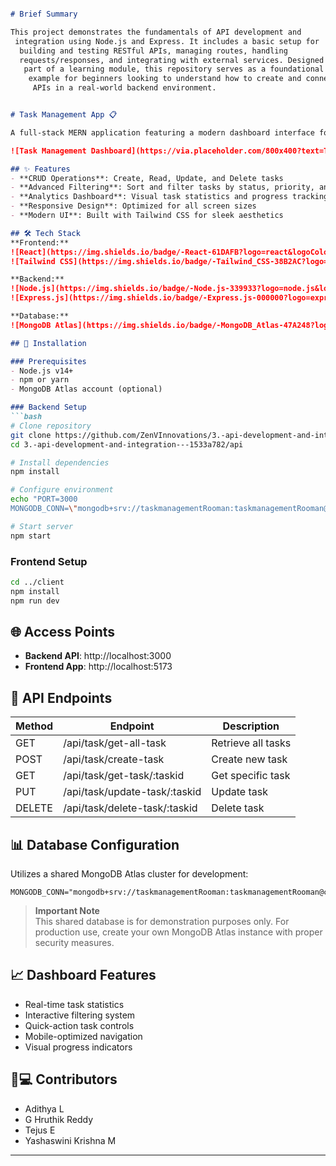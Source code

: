 ```markdown

# Brief Summary

This project demonstrates the fundamentals of API development and
 integration using Node.js and Express. It includes a basic setup for
  building and testing RESTful APIs, managing routes, handling 
  requests/responses, and integrating with external services. Designed as
   part of a learning module, this repository serves as a foundational
    example for beginners looking to understand how to create and connect
     APIs in a real-world backend environment.


# Task Management App 📋

A full-stack MERN application featuring a modern dashboard interface for efficient task management.

![Task Management Dashboard](https://via.placeholder.com/800x400?text=Task+Management+Dashboard)

## ✨ Features
- **CRUD Operations**: Create, Read, Update, and Delete tasks
- **Advanced Filtering**: Sort and filter tasks by status, priority, and due date
- **Analytics Dashboard**: Visual task statistics and progress tracking
- **Responsive Design**: Optimized for all screen sizes
- **Modern UI**: Built with Tailwind CSS for sleek aesthetics

## 🛠️ Tech Stack
**Frontend:**  
![React](https://img.shields.io/badge/-React-61DAFB?logo=react&logoColor=white)  
![Tailwind CSS](https://img.shields.io/badge/-Tailwind_CSS-38B2AC?logo=tailwind-css&logoColor=white)

**Backend:**  
![Node.js](https://img.shields.io/badge/-Node.js-339933?logo=node.js&logoColor=white)  
![Express.js](https://img.shields.io/badge/-Express.js-000000?logo=express&logoColor=white)

**Database:**  
![MongoDB Atlas](https://img.shields.io/badge/-MongoDB_Atlas-47A248?logo=mongodb&logoColor=white)

## 🚀 Installation

### Prerequisites
- Node.js v14+
- npm or yarn
- MongoDB Atlas account (optional)

### Backend Setup
```bash
# Clone repository
git clone https://github.com/ZenVInnovations/3.-api-development-and-integration---1533a782.git
cd 3.-api-development-and-integration---1533a782/api

# Install dependencies
npm install

# Configure environment
echo "PORT=3000
MONGODB_CONN=\"mongodb+srv://taskmanagementRooman:taskmanagementRooman@cluster2.sczmhgb.mongodb.net/?retryWrites=true&w=majority&appName=Cluster2\"" > .env

# Start server
npm start
```

### Frontend Setup
```bash
cd ../client
npm install
npm run dev
```

## 🌐 Access Points
- **Backend API**: http://localhost:3000
- **Frontend App**: http://localhost:5173

## 🔌 API Endpoints
| Method | Endpoint                  | Description                 |
|--------|---------------------------|-----------------------------|
| GET    | /api/task/get-all-task    | Retrieve all tasks          |
| POST   | /api/task/create-task     | Create new task             |
| GET    | /api/task/get-task/:taskid| Get specific task           |
| PUT    | /api/task/update-task/:taskid| Update task              |
| DELETE | /api/task/delete-task/:taskid| Delete task              |

## 📊 Database Configuration
Utilizes a shared MongoDB Atlas cluster for development:
```env
MONGODB_CONN="mongodb+srv://taskmanagementRooman:taskmanagementRooman@cluster2.sczmhgb.mongodb.net/"
```

> **Important Note**  
> This shared database is for demonstration purposes only. For production use, create your own MongoDB Atlas instance with proper security measures.

## 📈 Dashboard Features
- Real-time task statistics
- Interactive filtering system
- Quick-action task controls
- Mobile-optimized navigation
- Visual progress indicators

## 🧑💻 Contributors
- Adithya L
- G Hruthik Reddy  
- Tejus E
- Yashaswini Krishna M

---
